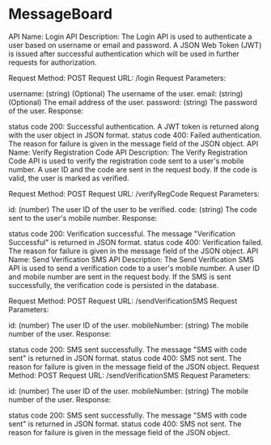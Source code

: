 # MessageBoard

API Name: Login API
Description: The Login API is used to authenticate a user based on username or email and password. A JSON Web Token (JWT) is issued after successful authentication which will be used in further requests for authorization.

Request Method: POST
Request URL: /login
Request Parameters:

username: (string) (Optional) The username of the user.
email: (string) (Optional) The email address of the user.
password: (string) The password of the user.
Response:

status code 200: Successful authentication. A JWT token is returned along with the user object in JSON format.
status code 400: Failed authentication. The reason for failure is given in the message field of the JSON object.
API Name: Verify Registration Code API
Description: The Verify Registration Code API is used to verify the registration code sent to a user's mobile number. A user ID and the code are sent in the request body. If the code is valid, the user is marked as verified.

Request Method: POST
Request URL: /verifyRegCode
Request Parameters:

id: (number) The user ID of the user to be verified.
code: (string) The code sent to the user's mobile number.
Response:

status code 200: Verification successful. The message "Verification Successful" is returned in JSON format.
status code 400: Verification failed. The reason for failure is given in the message field of the JSON object.
API Name: Send Verification SMS API
Description: The Send Verification SMS API is used to send a verification code to a user's mobile number. A user ID and mobile number are sent in the request body. If the SMS is sent successfully, the verification code is persisted in the database.

Request Method: POST
Request URL: /sendVerificationSMS
Request Parameters:

id: (number) The user ID of the user.
mobileNumber: (string) The mobile number of the user.
Response:

status code 200: SMS sent successfully. The message "SMS with code sent" is returned in JSON format.
status code 400: SMS not sent. The reason for failure is given in the message field of the JSON object.
Request Method: POST
Request URL: /sendVerificationSMS
Request Parameters:

id: (number) The user ID of the user.
mobileNumber: (string) The mobile number of the user.
Response:

status code 200: SMS sent successfully. The message "SMS with code sent" is returned in JSON format.
status code 400: SMS not sent. The reason for failure is given in the message field of the JSON object.
